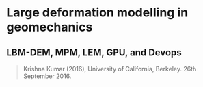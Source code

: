 # Large deformation modelling in geomechanics
## LBM-DEM, MPM, LEM, GPU, and Devops
> Krishna Kumar (2016), University of California, Berkeley. 26th September 2016.
